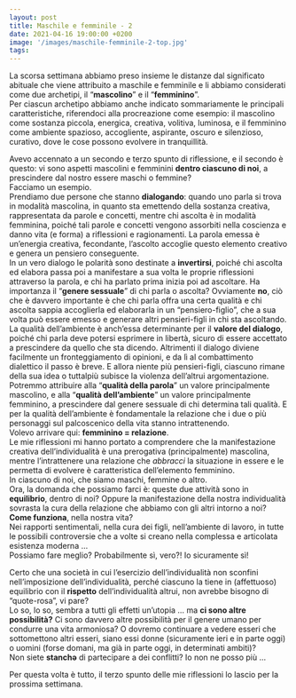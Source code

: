 ```yaml
---
layout: post
title: Maschile e femminile - 2
date: 2021-04-16 19:00:00 +0200
image: '/images/maschile-femminile-2-top.jpg'
tags:
---
```


La scorsa settimana abbiamo preso insieme le distanze dal significato abituale che viene attribuito a maschile e femminile e li abbiamo considerati come due archetipi, il “**mascolino**” e il “**femminino**”. <br/>
Per ciascun archetipo abbiamo anche indicato sommariamente le principali caratteristiche, riferendoci alla procreazione come esempio: il mascolino come sostanza piccola, energica, creativa, volitiva, luminosa, e il femminino come ambiente spazioso, accogliente, aspirante, oscuro e silenzioso, curativo, dove le cose possono evolvere in tranquillità.

Avevo accennato a un secondo e terzo spunto di riflessione, e il secondo è questo: vi sono aspetti mascolini e femminini **dentro ciascuno di noi**, a prescindere dal nostro essere maschi o femmine? <br/>
Facciamo un esempio. <br/>
Prendiamo due persone che stanno **dialogando**: quando uno parla si trova in modalità mascolina, in quanto sta emettendo della sostanza creativa, rappresentata da parole e concetti, mentre chi ascolta è in modalità femminina, poiché tali parole e concetti vengono assorbiti nella coscienza e danno vita (e forma) a riflessioni e ragionamenti. La parola emessa è un’energia creativa, fecondante, l’ascolto accoglie questo elemento creativo e genera un pensiero conseguente. <br/>
In un vero dialogo le polarità sono destinate a **invertirsi**, poiché chi ascolta ed elabora passa poi a manifestare a sua volta le proprie riflessioni attraverso la parola, e chi ha parlato prima inizia poi ad ascoltare. Ha importanza il “**genere sessuale**” di chi parla o ascolta? Ovviamente **no**, ciò che è davvero importante è che chi parla offra una certa qualità e chi ascolta sappia accoglierla ed elaborarla in un “pensiero-figlio”, che a sua volta può essere emesso e generare altri pensieri-figli in chi sta ascoltando. <br/>
La qualità dell’ambiente è anch’essa determinante per il **valore del dialogo**, poiché chi parla deve potersi esprimere in libertà, sicuro di essere accettato a prescindere da quello che sta dicendo. Altrimenti il dialogo diviene facilmente un fronteggiamento di opinioni, e da lì al combattimento dialettico il passo è breve. E allora niente più pensieri-figli, ciascuno rimane della sua idea o tuttalpiù subisce la violenza dell’altrui argomentazione. <br/>
Potremmo attribuire alla “**qualità della parola**” un valore principalmente mascolino, e alla “**qualità dell’ambiente**” un valore principalmente femminino, a prescindere dal genere sessuale di chi determina tali qualità. E per la qualità dell’ambiente è fondamentale la relazione che i due o più personaggi sul palcoscenico della vita stanno intrattenendo. <br/>
Volevo arrivare qui: **femminino = relazione**. <br/>
Le mie riflessioni mi hanno portato a comprendere che la manifestazione creativa dell’individualità è una prerogativa (principalmente) mascolina, mentre l’intrattenere una relazione che *abbracci* la situazione in essere e le permetta di evolvere è caratteristica dell’elemento femminino. <br/>
In ciascuno di noi, che siamo maschi, femmine o altro. <br/>
Ora, la domanda che possiamo farci è: queste due attività sono in **equilibrio**, dentro di noi? Oppure la manifestazione della nostra individualità sovrasta la cura della relazione che abbiamo con gli altri intorno a noi? **Come funziona**, nella nostra vita? <br/>
Nei rapporti sentimentali, nella cura dei figli, nell’ambiente di lavoro, in tutte le possibili controversie che a volte si creano nella complessa e articolata esistenza moderna ... <br/>
Possiamo fare meglio? Probabilmente sì, vero?! Io sicuramente sì!

Certo che una società in cui l’esercizio dell’individualità non sconfini nell’imposizione dell’individualità, perché ciascuno la tiene in (affettuoso) equilibrio con il **rispetto** dell’individualità altrui, non avrebbe bisogno di “quote-rosa”, vi pare? <br/>
Lo so, lo so, sembra a tutti gli effetti un’utopia … ma **ci sono altre possibilità?** Ci sono davvero altre possibilità per il genere umano per condurre una vita armoniosa? O dovremo continuare a vedere esseri che sottomettono altri esseri, siano essi donne (sicuramente ieri e in parte oggi) o uomini (forse domani, ma già in parte oggi, in determinati ambiti)? <br/>
Non siete **stanchə** di partecipare a dei conflitti? Io non ne posso più ...

Per questa volta è tutto, il terzo spunto delle mie riflessioni lo lascio per la prossima settimana.





